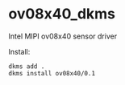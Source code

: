 # ov08x40_dkms
Intel MIPI ov08x40 sensor driver

Install:
```
dkms add .
dkms install ov08x40/0.1
```
